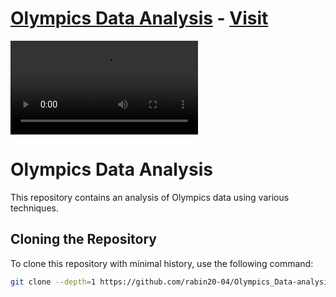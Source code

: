 # [Olympics Data Analysis](https://olympicsdata-analysisweb-app-c6gn3w8qdajvuzwjteng7x.streamlit.app/) - [Visit](https://olympicsdata-analysisweb-app-c6gn3w8qdajvuzwjteng7x.streamlit.app/) 
<video controls src="others/video/olympics_data_analysis_video.mp4" title="Title"></video>


# Olympics Data Analysis

This repository contains an analysis of Olympics data using various techniques.

## Cloning the Repository

To clone this repository with minimal history, use the following command:

```bash
git clone --depth=1 https://github.com/rabin20-04/Olympics_Data-analysis_Web-App.git
